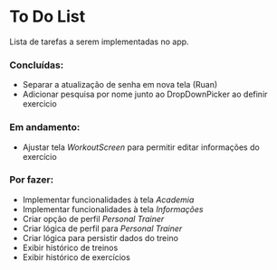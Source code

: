 # To Do List
Lista de tarefas a serem implementadas no app.
### Concluídas:

 - Separar a atualização de senha em nova tela (Ruan)
 - Adicionar pesquisa por nome junto ao DropDownPicker ao definir exercicio

### Em andamento:

- Ajustar tela *WorkoutScreen* para permitir editar informações do exercício

### Por fazer:

 - Implementar funcionalidades à tela *Academia*
 - Implementar funcionalidades à tela *Informações*
 - Criar opção de perfil *Personal Trainer*
 - Criar lógica de perfil para *Personal Trainer*
 - Criar lógica para persistir dados do treino
 - Exibir histórico de treinos
 - Exibir histórico de exercícios